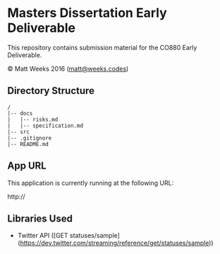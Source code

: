 # Masters Dissertation Early Deliverable

This repository contains submission material for the CO880 Early Deliverable.

&copy; Matt Weeks 2016 (matt@weeks.codes)

## Directory Structure
```
/
|-- docs
|   |-- risks.md
|   |-- specification.md
|-- src
|-- .gitignore
|-- README.md
```

## App URL

This application is currently running at the following URL:

http://

## Libraries Used

* Twitter API ([GET statuses/sample] (https://dev.twitter.com/streaming/reference/get/statuses/sample))
